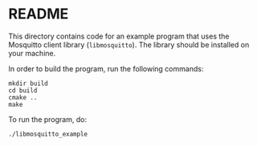 README
======

This directory contains code for an example program that uses the Mosquitto
client library (`libmosquitto`). The library should be installed on your
machine.

In order to build the program, run the following commands:

    mkdir build
    cd build
    cmake ..
    make

To run the program, do:

    ./libmosquitto_example
